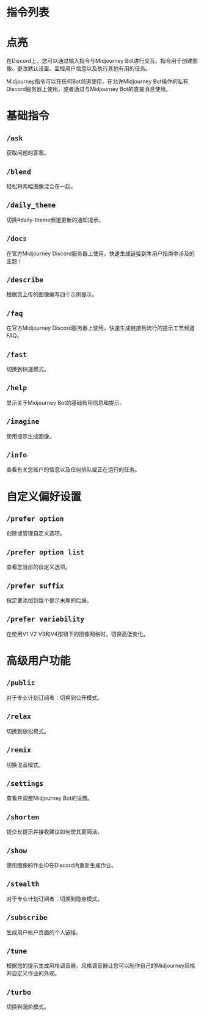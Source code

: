 # 指令列表

# 点亮

在Discord上，您可以通过输入指令与Midjourney Bot进行交互。指令用于创建图像、更改默认设置、监控用户信息以及执行其他有用的任务。

Midjourney指令可以在任何Bot频道使用，在允许Midjourney Bot操作的私有Discord服务器上使用，或者通过与Midjourney Bot的直接消息使用。

# 基础指令

## `/ask`

  获取问题的答案。

## `/blend`

  轻松将两幅图像混合在一起。

## `/daily_theme`

  切换#daily-theme频道更新的通知提示。

## `/docs`

  在官方Midjourney Discord服务器上使用，快速生成链接到本用户指南中涉及的主题！

## `/describe`

  根据您上传的图像编写四个示例提示。

## `/faq`

  在官方Midjourney Discord服务器上使用，快速生成链接到流行的提示工艺频道FAQ。

## `/fast`

  切换到快速模式。

## `/help`

  显示关于Midjourney Bot的基础有用信息和提示。

## `/imagine`

  使用提示生成图像。

## `/info`

  查看有关您账户的信息以及任何排队或正在运行的任务。

# 自定义偏好设置

## `/prefer option`

  创建或管理自定义选项。

## `/prefer option list`

  查看您当前的自定义选项。

## `/prefer suffix`

  指定要添加到每个提示末尾的后缀。

## `/prefer variability`

  在使用V1 V2 V3和V4按钮下的图像网格时，切换高低变化。

# 高级用户功能

## `/public`

  对于专业计划订阅者：切换到公开模式。

## `/relax`

  切换到放松模式。

## `/remix`

  切换混音模式。

## `/settings`

  查看并调整Midjourney Bot的设置。

## `/shorten`

  提交长提示并接收建议如何使其更简洁。

## `/show`

  使用图像的作业ID在Discord内重新生成作业。

## `/stealth`

  对于专业计划订阅者：切换到隐身模式。

## `/subscribe`

  生成用户帐户页面的个人链接。

## `/tune`

  根据您的提示生成风格调音器。风格调音器让您可以制作自己的Midjourney风格并自定义作业的外观。

## `/turbo`

  切换到涡轮模式。